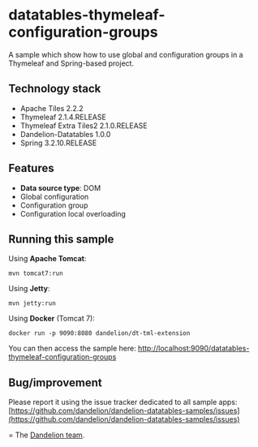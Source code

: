 datatables-thymeleaf-configuration-groups
=================================================================

A sample which show how to use global and configuration groups in a Thymeleaf and Spring-based project.

## Technology stack

 - Apache Tiles 2.2.2
 - Thymeleaf 2.1.4.RELEASE
 - Thymeleaf Extra Tiles2 2.1.0.RELEASE
 - Dandelion-Datatables 1.0.0
 - Spring 3.2.10.RELEASE

## Features
		
 - __Data source type__: DOM
 - Global configuration
 - Configuration group
 - Configuration local overloading

## Running this sample

Using __Apache Tomcat__:

    mvn tomcat7:run

Using __Jetty__:

    mvn jetty:run

Using __Docker__ (Tomcat 7):

    docker run -p 9090:8080 dandelion/dt-tml-extension

You can then access the sample here: [http://localhost:9090/datatables-thymeleaf-configuration-groups](http://localhost:9090/datatables-thymeleaf-configuration-groups)

## Bug/improvement

Please report it using the issue tracker dedicated to all sample apps: [https://github.com/dandelion/dandelion-datatables-samples/issues](https://github.com/dandelion/dandelion-datatables-samples/issues)

=
The [Dandelion team](http://dandelion.github.io/team/).